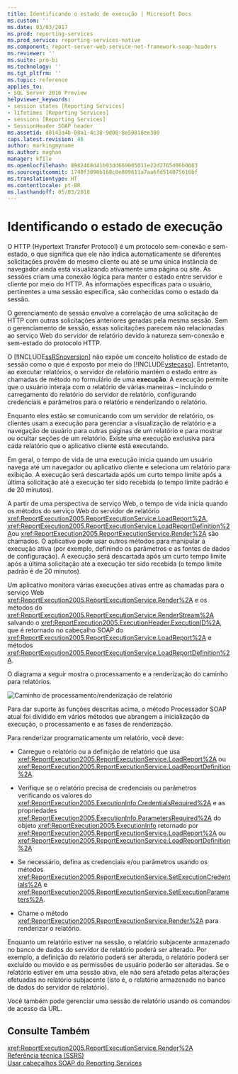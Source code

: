 ```yaml
---
title: Identificando o estado de execução | Microsoft Docs
ms.custom: ''
ms.date: 03/03/2017
ms.prod: reporting-services
ms.prod_service: reporting-services-native
ms.component: report-server-web-service-net-framework-soap-headers
ms.reviewer: ''
ms.suite: pro-bi
ms.technology: ''
ms.tgt_pltfrm: ''
ms.topic: reference
applies_to:
- SQL Server 2016 Preview
helpviewer_keywords:
- session states [Reporting Services]
- lifetimes [Reporting Services]
- sessions [Reporting Services]
- SessionHeader SOAP header
ms.assetid: d8143a4b-08a1-4c38-9d00-8e50818ee380
caps.latest.revision: 46
author: markingmyname
ms.author: maghan
manager: kfile
ms.openlocfilehash: 8982468d41b93dd669005011e22d2765d06b0083
ms.sourcegitcommit: 1740f3090b168c0e809611a7aa6fd514075616bf
ms.translationtype: HT
ms.contentlocale: pt-BR
ms.lasthandoff: 05/03/2018
---
```

# <a name="identifying-execution-state"></a>Identificando o estado de execução
  O HTTP (Hypertext Transfer Protocol) é um protocolo sem-conexão e sem-estado, o que significa que ele não indica automaticamente se diferentes solicitações provêm do mesmo cliente ou até se uma única instância de navegador ainda está visualizando ativamente uma página ou site. As sessões criam uma conexão lógica para manter o estado entre servidor e cliente por meio do HTTP. As informações específicas para o usuário, pertinentes a uma sessão específica, são conhecidas como o estado da sessão.  
  
 O gerenciamento de sessão envolve a correlação de uma solicitação de HTTP com outras solicitações anteriores geradas pela mesma sessão. Sem o gerenciamento de sessão, essas solicitações parecem não relacionadas ao serviço Web do servidor de relatório devido à natureza sem-conexão e sem-estado do protocolo HTTP.  
  
 O [!INCLUDE[ssRSnoversion](../../includes/ssrsnoversion-md.md)] não expõe um conceito holístico de estado de sessão como o que é exposto por meio do [!INCLUDE[vstecasp](../../includes/vstecasp-md.md)]. Entretanto, ao executar relatórios, o servidor de relatório mantém o estado entre as chamadas de método no formulário de uma **execução**. A execução permite que o usuário interaja com o relatório de várias maneiras – incluindo o carregamento do relatório do servidor de relatório, configurando credenciais e parâmetros para o relatório e renderizando o relatório.  
  
 Enquanto eles estão se comunicando com um servidor de relatório, os clientes usam a execução para gerenciar a visualização de relatório e a navegação de usuário para outras páginas de um relatório e para mostrar ou ocultar seções de um relatório. Existe uma execução exclusiva para cada relatório que o aplicativo cliente está executando.  
  
 Em geral, o tempo de vida de uma execução inicia quando um usuário navega até um navegador ou aplicativo cliente e seleciona um relatório para exibição. A execução será descartada após um curto tempo limite após a última solicitação até a execução ter sido recebida (o tempo limite padrão é de 20 minutos).  
  
 A partir de uma perspectiva de serviço Web, o tempo de vida inicia quando os métodos do serviço Web do servidor de relatório <xref:ReportExecution2005.ReportExecutionService.LoadReport%2A>, <xref:ReportExecution2005.ReportExecutionService.LoadReportDefinition%2A>ou <xref:ReportExecution2005.ReportExecutionService.Render%2A> são chamados. O aplicativo pode usar outros métodos para manipular a execução ativa (por exemplo, definindo os parâmetros e as fontes de dados de configuração). A execução será descartada após um curto tempo limite após a última solicitação até a execução ter sido recebida (o tempo limite padrão é de 20 minutos).  
  
 Um aplicativo monitora várias execuções ativas entre as chamadas para o serviço Web <xref:ReportExecution2005.ReportExecutionService.Render%2A> e os métodos do <xref:ReportExecution2005.ReportExecutionService.RenderStream%2A> salvando o <xref:ReportExecution2005.ExecutionHeader.ExecutionID%2A>, que é retornado no cabeçalho SOAP do <xref:ReportExecution2005.ReportExecutionService.LoadReport%2A> e métodos <xref:ReportExecution2005.ReportExecutionService.LoadReportDefinition%2A>.  
  
 O diagrama a seguir mostra o processamento e a renderização do caminho para relatórios.  
  
 ![Caminho de processamento/renderização de relatório](../../reporting-services/report-server-web-service-net-framework-soap-headers/media/rs-render-process-diagram.gif "Caminho de processamento/renderização de relatório")  
  
 Para dar suporte às funções descritas acima, o método Processador SOAP atual foi dividido em vários métodos que abrangem a inicialização da execução, o processamento e as fases de renderização.  
  
 Para renderizar programaticamente um relatório, você deve:  
  
-   Carregue o relatório ou a definição de relatório que usa <xref:ReportExecution2005.ReportExecutionService.LoadReport%2A> ou <xref:ReportExecution2005.ReportExecutionService.LoadReportDefinition%2A>.  
  
-   Verifique se o relatório precisa de credenciais ou parâmetros verificando os valores do <xref:ReportExecution2005.ExecutionInfo.CredentialsRequired%2A> e as propriedades <xref:ReportExecution2005.ExecutionInfo.ParametersRequired%2A> do objeto <xref:ReportExecution2005.ExecutionInfo> retornado por <xref:ReportExecution2005.ReportExecutionService.LoadReport%2A> ou <xref:ReportExecution2005.ReportExecutionService.LoadReportDefinition%2A>  
  
-   Se necessário, defina as credenciais e/ou parâmetros usando os métodos <xref:ReportExecution2005.ReportExecutionService.SetExecutionCredentials%2A> e <xref:ReportExecution2005.ReportExecutionService.SetExecutionParameters%2A>.  
  
-   Chame o método <xref:ReportExecution2005.ReportExecutionService.Render%2A> para renderizar o relatório.  
  
 Enquanto um relatório estiver na sessão, o relatório subjacente armazenado no banco de dados do servidor de relatório poderá ser alterado. Por exemplo, a definição do relatório poderá ser alterada, o relatório poderá ser excluído ou movido e as permissões de usuário poderão ser alteradas. Se o relatório estiver em uma sessão ativa, ele não será afetado pelas alterações efetuadas no relatório subjacente (isto é, o relatório armazenado no banco de dados do servidor de relatório).  
  
 Você também pode gerenciar uma sessão de relatório usando os comandos de acesso da URL.  
  
## <a name="see-also"></a>Consulte Também  
 <xref:ReportExecution2005.ReportExecutionService.Render%2A>   
 [Referência técnica &#40;SSRS&#41;](../../reporting-services/technical-reference-ssrs.md)   
 [Usar cabeçalhos SOAP do Reporting Services](../../reporting-services/report-server-web-service-net-framework-soap-headers/using-reporting-services-soap-headers.md)  
  
  
